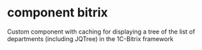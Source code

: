 # component bitrix

Custom component with caching for displaying a tree of the list of departments (including JQTree) in the 1C-Bitrix framework
